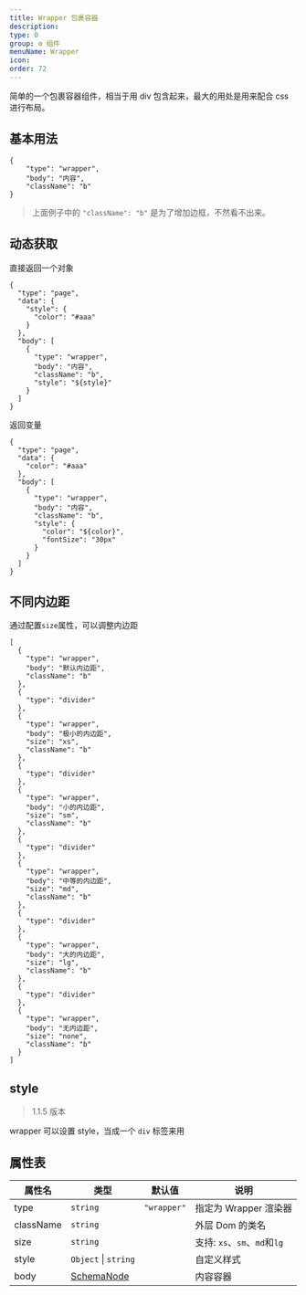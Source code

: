 ```yaml
---
title: Wrapper 包裹容器
description:
type: 0
group: ⚙ 组件
menuName: Wrapper
icon:
order: 72
---
```


简单的一个包裹容器组件，相当于用 div 包含起来，最大的用处是用来配合 css 进行布局。

## 基本用法

```schema: scope="body"
{
    "type": "wrapper",
    "body": "内容",
    "className": "b"
}
```

> 上面例子中的 `"className": "b"` 是为了增加边框，不然看不出来。

## 动态获取

直接返回一个对象

```schema: scope="body"
{
  "type": "page",
  "data": {
    "style": {
      "color": "#aaa"
    }
  },
  "body": [
    {
      "type": "wrapper",
      "body": "内容",
      "className": "b",
      "style": "${style}"
    }
  ]
}
```

返回变量

```schema: scope="body"
{
  "type": "page",
  "data": {
    "color": "#aaa"
  },
  "body": [
    {
      "type": "wrapper",
      "body": "内容",
      "className": "b",
      "style": {
        "color": "${color}",
        "fontSize": "30px"
      }
    }
  ]
}
```

## 不同内边距

通过配置`size`属性，可以调整内边距

```schema: scope="body"
[
  {
    "type": "wrapper",
    "body": "默认内边距",
    "className": "b"
  },
  {
    "type": "divider"
  },
  {
    "type": "wrapper",
    "body": "极小的内边距",
    "size": "xs",
    "className": "b"
  },
  {
    "type": "divider"
  },
  {
    "type": "wrapper",
    "body": "小的内边距",
    "size": "sm",
    "className": "b"
  },
  {
    "type": "divider"
  },
  {
    "type": "wrapper",
    "body": "中等的内边距",
    "size": "md",
    "className": "b"
  },
  {
    "type": "divider"
  },
  {
    "type": "wrapper",
    "body": "大的内边距",
    "size": "lg",
    "className": "b"
  },
  {
    "type": "divider"
  },
  {
    "type": "wrapper",
    "body": "无内边距",
    "size": "none",
    "className": "b"
  }
]
```

## style

> 1.1.5 版本

wrapper 可以设置 style，当成一个 `div` 标签来用

## 属性表

| 属性名    | 类型                                      | 默认值      | 说明                         |
| --------- | ----------------------------------------- | ----------- | ---------------------------- |
| type      | `string`                                  | `"wrapper"` | 指定为 Wrapper 渲染器        |
| className | `string`                                  |             | 外层 Dom 的类名              |
| size      | `string`                                  |             | 支持: `xs`、`sm`、`md`和`lg` |
| style     | `Object` \| `string`                      |             | 自定义样式                   |
| body      | [SchemaNode](../../docs/types/schemanode) |             | 内容容器                     |
